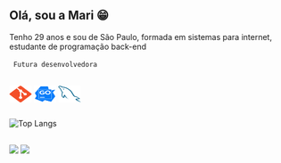

Olá, sou a Mari 😁
---
Tenho 29 anos e sou de São Paulo, formada em sistemas para internet, estudante de programação back-end

` Futura desenvolvedora` 
<div style="display: inline_block"><br>
  <img align="center" alt="Mari-git" height="30" width="40" src="https://raw.githubusercontent.com/devicons/devicon/refs/heads/master/icons/git/git-original.svg">
  <img align="center" alt="Mari-go" height="30" width="40" src="https://raw.githubusercontent.com/devicons/devicon/refs/heads/master/icons/goland/goland-plain.svg">
  <img align="center" alt="Mari-mysql" height="30" width="40" src="https://raw.githubusercontent.com/devicons/devicon/refs/heads/master/icons/mysql/mysql-original.svg">
</div>
 
 ##

![Top Langs](https://github-readme-stats.vercel.app/api/top-langs/?username=MarianaOrsi&hide_progress=false&theme=gotham&custom_title=Tecnologias👨‍💻&langs_count=10)
  
  
  ##
   
<div> 
  <a href = "mailto:marianaorsi95@gmail.com"><img src="https://img.shields.io/badge/-Gmail-%23333?style=for-the-badge&logo=gmail&logoColor=white" target="_blank"></a>
  <a href="https://www.linkedin.com/in/mariana-orsi-762165224/" target="_blank"><img src="https://img.shields.io/badge/-LinkedIn-%230077B5?style=for-the-badge&logo=linkedin&logoColor=white" target="_blank"></a> 

 
</div>

